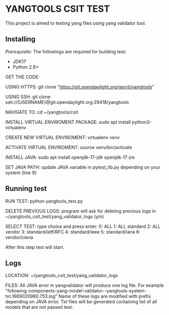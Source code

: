# YANGTOOLS CSIT TEST
This project is aimed to testing yang files using yang validator tool.

## Installing

*Prerequisite:*  The followings are required for building test:

- JDK17
- Python 2.8+

GET THE CODE:

USING HTTPS:
    git clone "https://git.opendaylight.org/gerrit/yangtools"

USING SSH:
    git clone ssh://{USERNAME}@git.opendaylight.org:29418/yangtools

NAVIGATE TO:
    cd ~/yangtools/csit

INSTALL VIRTUAL ENVIROMENT PACKAGE:
    sudo apt install python3-virtualenv

CREATE NEW VIRTUAL ENVIROMENT:
    virtualenv venv

ACTIVATE VIRTUAL ENVIROMENT:
    source venv/bin/activate

INSTALL JAVA:
    sudo apt install openjdk-17-jdk openjdk-17-jre

SET JAVA PATH:
    update JAVA variable in pytest_lib.py depending on your system (line 9)

## Running test

RUN TEST:
    python yangtools_test.py

DELETE PREVIOUS LOGS:
    program will ask for deleting previous logs in ~/yangtools_csit_test/yang_validator_logs (y/n)

SELECT TEST:
    type choice and press enter:
    0:  ALL
    1:  ALL standard
    2:  ALL vendor
    3:  standard/ietf/RFC
    4:  standard/ieee
    5:  standard/iana
    6:  vendor/ciena

After this step test will start.

## Logs

LOCATION:
    ~/yangtools_csit_test/yang_validator_logs

FILES:
    All JAVA error in yangvalidator will produce one log file.
        For example "following-components-yang-model-validator--yangtools-system-txt.1669020980.753.log"
    Name of these logs are modified with prefix depending on JAVA error.
    Txt files will be generated containing list of all models that are not passed test.







